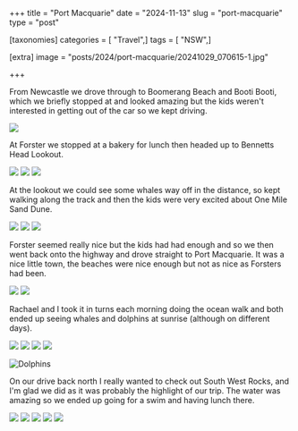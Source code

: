 +++
title = "Port Macquarie"
date = "2024-11-13"
slug = "port-macquarie"
type = "post"

[taxonomies]
categories = [ "Travel",]
tags = [ "NSW",]

[extra]
image = "posts/2024/port-macquarie/20241029_070615-1.jpg"

+++

From Newcastle we drove through to Boomerang Beach and Booti Booti, which we briefly stopped at and looked amazing but the kids weren't interested in getting out of the car so we kept driving. 

![](20241028_124045.jpg) 

At Forster we stopped at a bakery for lunch then headed up to Bennetts Head Lookout. 

![](20241028_132253.jpg) ![](20241028_135103.jpg) ![](20241028_141232.jpg) 

At the lookout we could see some whales way off in the distance, so kept walking along the track and then the kids were very excited about One Mile Sand Dune.

![](20241028_142043.jpg) ![](20241028_142334.jpg) ![](20241028_143110.jpg) 

Forster seemed really nice but the kids had had enough and so we then went back onto the highway and drove straight to Port Macquarie. It was a nice little town, the beaches were nice enough but not as nice as Forsters had been. 

![](20241028_173159.jpg) 
![](20241028_173446.jpg) 

Rachael and I took it in turns each morning doing the ocean walk and both ended up seeing whales and dolphins at sunrise (although on different days).

![](20241028_174847.jpg) ![](20241029_063904-1.jpg) ![](20241029_070615-1.jpg) ![](20241029_085026.jpg) 

![Dolphins](20241030_061532.jpg) 

On our drive back north I really wanted to check out South West Rocks, and I'm glad we did as it was probably the highlight of our trip. The water was amazing so we ended up going for a swim and having lunch there. 

![](20241030_092835.jpg) ![](20241030_092839.jpg) ![](20241030_094745.jpg) ![](20241030_094946.jpg) ![](20241030_100859.jpg)